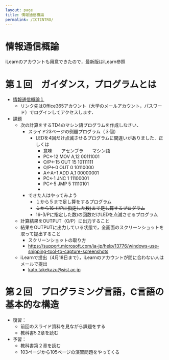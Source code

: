 ```yaml
---
layout: page
title: 情報通信概論
permalink: /ICTINTRO/
---
```


# 情報通信概論
iLearnのアカウントも用意できたので，最新版はiLearn参照

# 第１回　ガイダンス，プログラムとは
* [情報通信概論１](https://sistkanri-my.sharepoint.com/:b:/g/personal/kato_takekazu_sist_ac_jp/Eb1GDnuVCblBkT1XboCY1zsBJxlkDRCmsEGnxpudTAE-Nw?e=4plhhy)
  * リンク先はOffice365アカウント（大学のメールアカウント，パスワード）でログインしてアクセスします．
* 課題
  * 次の計算をするTD4のマシン語プログラムを作成しなさい．
    * スライド23ページの例題プログラム（３個）
      * LEDを4回だけ点滅させるプログラムに間違いがありました．正しくは
        * 意味　　アセンブラ　　マシン語
        * PC←12  MOV A,12 00111001
        * O/P←15 OUT 15   10111111
        * O/P←0  OUT 0    10110000
        * A←A+1  ADD A,1  00000001
        * PC←1   JNC 1    11100001
        * PC←5   JMP 5    11110101 
        * 
    * できた人はやってみよう
      * １から５まで足し算をするプログラム
      * ~~１から16-(I/Pに指定した数)まで足し算するプログラム~~
      * 16-(I/Pに指定した数)の回数だけLEDを点滅させるプログラム
  * 計算結果をOUTPUT（O/P）に出力すること
  * 結果をOUTPUTに出力している状態で，全画面のスクリーンショットを取って提出すること
    * スクリーンショットの取り方
    * https://support.microsoft.com/ja-jp/help/13776/windows-use-snipping-tool-to-capture-screenshots
  * iLearnで提出（4月18日まで），iLearnのアカウントが間に合わない人はメールで提出
    * kato.takekazu@sist.ac.jp
    
# 第２回　プログラミング言語，C言語の基本的な構造
* 復習：
  * 前回のスライド資料を見ながら課題をする
  * 教科書5.2章を読む
* 予習：
  * 教科書第２章を読む
  * 103ページから105ページの演習問題をやってくる
